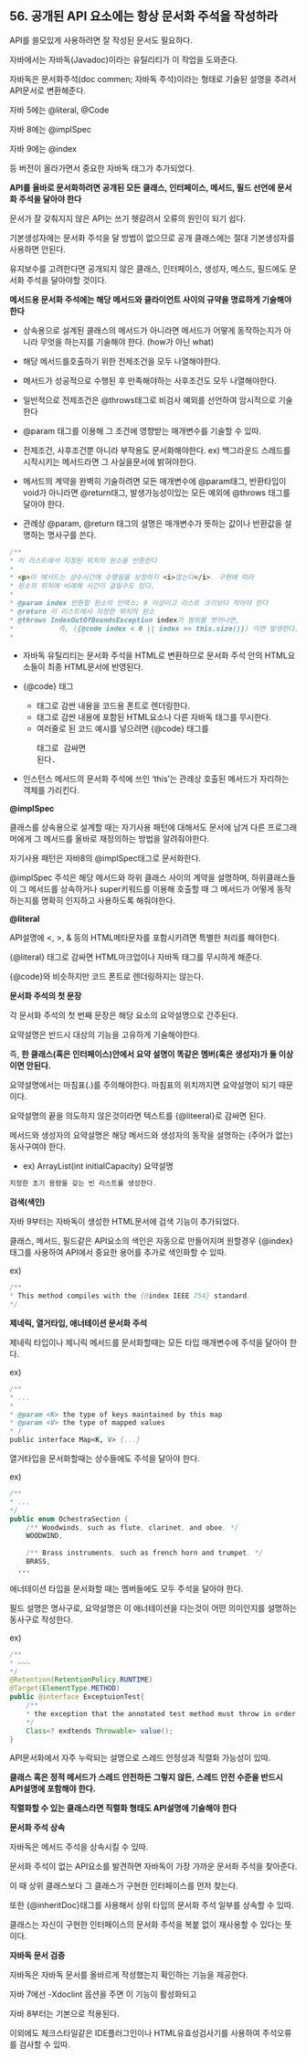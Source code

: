 ## 56. 공개된 API 요소에는 항상 문서화 주석을 작성하라

API를 쓸모있게 사용하려면 잘 작성된 문서도 필요하다.

자바에서는 자바독(Javadoc)이라는 유틸리티가 이 작업을 도와준다.

자바독은 문서화주석(doc commen; 자바독 주석)이라는 형태로 기술된 설명을 추려서 API문서로 변환해준다.

자바 5에는 @literal, @Code

자바 8에는 @implSpec

자바 9에는 @index

등 버전이 올라가면서 중요한 자바독 태그가 추가되었다.

**API를 올바로 문서화하려면 공개된 모든 클래스, 인터페이스, 메서드, 필드 선언에 문서화 주석을 달아야 한다**

문서가 잘 갖춰지지 않은 API는 쓰기 헷갈려서 오류의 원인이 되기 쉽다.

기본생성자에는 문서화 주석을 달 방법이 없으므로 공개 클래스에는 절대 기본생성자를 사용하면 안된다.

유지보수를 고려한다면 공개되지 않은 클래스, 인터페이스, 생성자, 메스드, 필드에도 문서화 주석을 달아야할 것이다.

**메서드용 문서화 주석에는 해당 메서드와 클라이언트 사이의 규약을 명료하게 기술해야 한다**

- 상속용으로 설계된 클래스의 메서드가 아니라면 메서드가 어떻게 동작하는지가 아니라 무엇을 하는지를 기술해야 한다. (how가 아닌 what)
- 해당 메서드를호출하기 위한 전제조건을 모두 나열해야한다.
- 메서드가 성공적으로 수행된 후 만족해야하는 사후조건도 모두 나열해야한다.
- 일반적으로 전제조건은 @throws태그로 비검사 예외를 선언하여 암시적으로 기술한다
- @param 태그를 이용해 그 조건에 영향받는 매개변수를 기술할 수 있따.

- 전제조건, 사후조건뿐 아니라 부작용도 문서화해야한다.
  ex) 백그라운드 스레드를 시작시키는 메서드라면 그 사실을문서에 밝혀야한다.

- 메서드의 계약을 완벽히 기술하려면 모든 매개변수에 @param태그, 반환타입이 void가 아니라면 @return태그, 발생가능성이있는 모든 예외에 @throws 태그를 달아야 한다.

- 관례상 @param, @return 태그의 설명은 매개변수가 뜻하는 값이나 반환값을 설명하는 명사구를 쓴다.

```java
/**
* 이 리스트에서 지정된 위치의 원소를 반환한다
*
* <p>이 메서드는 상수시간에 수행됨을 보장하지 <i>않는다</i>. 구현에 따라
* 원소의 위치에 비례해 시간이 걸릴수도 있다.
*
* @param index 반환할 원소의 인덱스; 9 이상이고 리스트 크기보다 작아야 한다
* @return 이 리스트에서 지정한 위치의 원소
* @throws IndexOutOfBoundsException index가 범위를 벗어나면,
*           즉, ({@code index < 0 || index >= this.size()}) 이면 발생한다.
*
```

- 자바독 유틸리티는 문서화 주석을 HTML로 변환하므로 문서화 주석 안의 HTML요소들이 최종 HTML문서에 반영된다.



- {@code} 태그
    - 태그로 감싼 내용을 코드용 폰트로 렌더링한다.
    - 태그로 감싼 내용에 포함된 HTML요소나 다른 자바독 태그를 무시한다.
    - 여러줄로 된 코드 예시를 넣으려면 {@code} 태그를 <pre>태그로 감싸면 된다.

- 인스턴스 메서드의 문서화 주석에 쓰인 ‘this’는 관례상 호출된 메서드가 자리하는 객체를 가리킨다.

**@implSpec**

클래스를 상속용으로 설계할 때는 자기사용 패턴에 대해서도 문서에 남겨 다른 프로그래머에게 그 메서드를 올바로 재정의하는 방법을 알려줘야한다.

자기사용 패턴은 자바8의 @implSpec태그로 문서화한다.

@implSpec 주석은 해당 메서드와 하위 클래스 사이의 계약을 설명하며, 하위클래스들이 그 메서드를 상속하거나 super키워드를 이용해 호출할 때 그 메서드가 어떻게 동작하는지를 명확히 인지하고 사용하도록 해줘야한다.

**@literal**

API설명에 <, >, & 등의 HTML메타문자를 포함시키려면 특별한 처리를 해야한다.

{@literal} 태그로 감싸면 HTML마크업이나 자바독 태그를 무시하게 해준다.

{@code}와 비슷하지만 코드 폰트로 렌더링하지는 않는다.

**문서화 주석의 첫 문장**

각 문서화 주석의 첫 번째 문장은 해당 요소의 요약설명으로 간주된다.

요약설명은 반드시 대상의 기능을 고유하게 기술해야한다.

즉, **한 클래스(혹은 인터페이스)안에서 요약 설명이 똑같은 멤버(혹은 생성자)가 둘 이상이면 안된다.**

요약설명에서는 마침표(.)를 주의해야한다. 마침표의 위치까지면 요약설명이 되기 때문이다.

요약설명의 끝을 의도하지 않은것이라면 텍스트를 {@liteeral}로 감싸면 된다.

메서드와 생성자의 요약설명은 해당 메서드와 생성자의 동작을 설명하는 (주어가 없는) 동사구여야 한다.

- ex)  ArrayList(int initialCapacity) 요약설명

```java
지정한 초기 용량을 갖는 빈 리스트를 생성한다.
```

**검색(색인)**

자바 9부터는 자바독이 생성한 HTML문서에 검색 기능이 추가되었다.

클래스, 메서드, 필드같은 API요소의 색인은 자동으로 만들어지며 원할경우 {@index} 태그를 사용하여 API에서 중요한 용어를 추가로 색인화할 수 있따.

ex)

```java
/**
* This method compiles with the {@index IEEE 754} standard.
*/
```

**제네릭, 열거타입, 애너테이션 문서화 주석**

제네릭 타입이나 제니릭 메서드를 문서화할때는 모든 타입 매개변수에 주석을 달아야 한다.

ex)

```java
/**
* ...
* 
* @param <K> the type of keys maintained by this map
* @param <V> the type of mapped values
* /
public interface Map<K, V> {...}
```

열거타입을 문서화할때는 상수들에도 주석을 달아야 한다.

ex)

```java
/**
* ...
*/
public enum OchestraSection {
	/** Woodwinds, such as flute, clarinet, and oboe. */
	WOODWIND,
	
	/** Brass instruments, such as french horn and trumpet. */
	BRASS,
  ...
```

애너테이션 타입을 문서화할 때는 멤버들에도 모두 주석을 달아야 한다.

필드 설명은 명사구로, 요약설명은 이 애너테이션을 다는것이 어떤 의미인지를 설명하는 동사구로 작성한다.

ex)

```java
/**
* ~~~
*/
@Retention(RetentionPolicy.RUNTIME)
@Target(ElementType.METHOD)
public @interface ExceptuionTest{
	/**
	* the exception that the annotated test method must throw in order to pass.
	*/
	Class<? exdtends Throwable> value();
}
```

API문서화에서 자주 누락되는 설명으로 스레드 안정성과 직렬화 가능성이 있따.

**클래스 혹은 정적 메서드가 스레드 안전하든 그렇지 않든, 스레드 안전 수준을 반드시 API설명에 포함해야 한다.**

**직렬화할 수 있는 클래스라면 직렬화 형태도 API설명에 기술해야 한다**

**문서화 주석 상속**

자바독은 메서드 주석을 상속시킬 수 있따.

문서화 주석이 없는 API요소를 발견하면 자바독이 가장 가까운 문서화 주석을 찾아준다.

이 때 상위 클래스보다 그 클래스가 구현한 인터페이스를 먼저 찾는다.

또한 {@inheritDoc}태그를 사용해서 상위 타입의 문서화 주석 일부를 상속할 수 있따.

클래스는 자신이 구현한 인터페이스의 문서화 주석을 복붙 없이 재사용할 수 있다는 뜻이다.

**자바독 문서 검증**

자바독은 자바독 문서를 올바르게 작성했는지 확인하는 기능을 제공한다.

자바 7에선 -Xdoclint 옵션을 주면 이 기능이 활성화되고

자바 8부터는 기본으로 적용된다.

이외에도 체크스타일같은 IDE플러그인이나 HTML유효성검사기를 사용하여 주석오류를 검사할 수 있따.